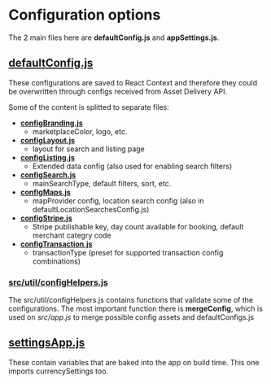 # Configuration options

The 2 main files here are **defaultConfig.js** and **appSettings.js**.

## [defaultConfig.js](./defaultConfig.js)

These configurations are saved to React Context and therefore they could be overwritten through
configs received from Asset Delivery API.

Some of the content is splitted to separate files:

- **[configBranding.js](./configBranding.js)**
  - marketplaceColor, logo, etc.
- **[configLayout.js](./configLayout.js)**
  - layout for search and listing page
- **[configListing.js](./configListing.js)**
  - Extended data config (also used for enabling search filters)
- **[configSearch.js](./configSearch.js)**
  - mainSearchType, default filters, sort, etc.
- **[configMaps.js](./configMaps.js)**
  - mapProvider config, location search config (also in defaultLocationSearchesConfig.js)
- **[configStripe.js](./configStripe.js)**
  - Stripe publishable key, day count available for booking, default merchant categry code
- **[configTransaction.js](./configTransaction.js)**
  - transactionType (preset for supported transaction config combinations)

### [src/util/configHelpers.js](../util/configHelpers.js)

The src/util/configHelpers.js contains functions that validate some of the configurations. The most
important function there is **mergeConfig**, which is used on _src/app.js_ to merge possible config
assets and defaultConfigs.js

## [settingsApp.js](./settingsApp.js)

These contain variables that are baked into the app on build time. This one imports currencySettings
too.
